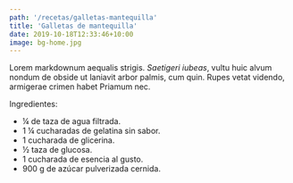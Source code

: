```yaml
---
path: '/recetas/galletas-mantequilla'
title: 'Galletas de mantequilla'
date: 2019-10-18T12:33:46+10:00
image: bg-home.jpg
---
```


Lorem markdownum aequalis strigis. _Saetigeri iubeas_, vultu huic alvum nondum
de obside ut laniavit arbor palmis, cum quin. Rupes vetat videndo, armigerae
crimen habet Priamum nec.

Ingredientes:
- ¼ de taza de agua filtrada.
- 1 ¼ cucharadas de gelatina sin sabor.
- 1 cucharada de glicerina.
- ½ taza de glucosa.
- 1 cucharada de esencia al gusto.
- 900 g de azúcar pulverizada cernida.